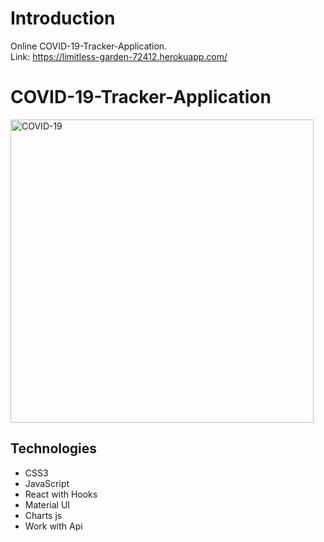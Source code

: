 
# Introduction
Online COVID-19-Tracker-Application.  
Link: https://limitless-garden-72412.herokuapp.com/


# COVID-19-Tracker-Application
<img width="485" alt="COVID-19" src="https://user-images.githubusercontent.com/57451519/88379203-2c075080-cdab-11ea-80f9-c4ee90e89afb.PNG">


## Technologies
- CSS3
- JavaScript
- React with Hooks 
- Material UI
- Charts js
- Work with Api




